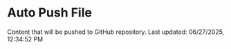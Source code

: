 # Auto Push File

Content that will be pushed to GitHub repository.
Last updated: 06/27/2025, 12:34:52 PM